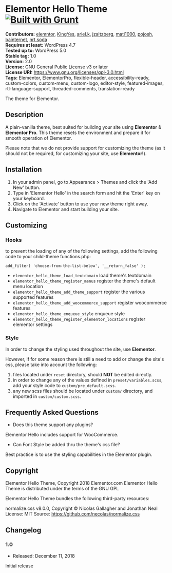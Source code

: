 # Elementor Hello Theme [![Built with Grunt](https://cdn.gruntjs.com/builtwith.svg)](http://gruntjs.com/)



**Contributors:** [elemntor](https://profiles.wordpress.org/elemntor), [KingYes](https://profiles.wordpress.org/KingYes), [ariel.k](https://profiles.wordpress.org/ariel.k), [jzaltzberg](https://profiles.wordpress.org/jzaltzberg), [mati1000](https://profiles.wordpress.org/mati1000), [pojosh](https://profiles.wordpress.org/pojosh), [bainternet](https://profiles.wordpress.org/bainternet), [nrt.soda](https://profiles.wordpress.org/nrt.soda)  
**Requires at least:** WordPress 4.7  
**Tested up to:** WordPress 5.0  
**Stable tag:** 1.0  
**Version:** 2.0  
**License:** GNU General Public License v3 or later  
**License URI:** https://www.gnu.org/licenses/gpl-3.0.html  
**Tags:** Elementor, ElementorPro, flexible-header, accessibility-ready, custom-colors, custom-menu, custom-logo, editor-style, featured-images, rtl-language-support, threaded-comments, translation-ready  

The theme for Elementor.

## Description ##

A plain-vanilla theme, best suited for building your site using **Elementor** & **Elementor Pro**.
This theme resets the environment and prepare it for smooth operation of Elementor.

Please note that we do not provide support for customizing the theme (as it should not be required, for customizing your site, use **Elementor!**).

## Installation ##

1. In your admin panel, go to Appearance > Themes and click the 'Add New' button.
2. Type in 'Elementor Hello' in the search form and hit the 'Enter' key on your keyboard.
3. Click on the 'Activate' button to use your new theme right away.
4. Navigate to Elementor and start building your site.

## Customizing ##

### Hooks ###
to prevent the loading of any of the following settings, add the following code to your child-theme functions.php:

`add_filter( 'choose-from-the-list-below', '__return_false' );`

* `elementor_hello_theme_load_textdomain`               load theme's textdomain
* `elementor_hello_theme_register_menus`                register the theme's default menu location
* `elementor_hello_theme_add_theme_support`             register the various supported features
* `elementor_hello_theme_add_woocommerce_support`       register woocommerce features
* `elementor_hello_theme_enqueue_style`                 enqueue style
* `elementor_hello_theme_register_elementor_locations`  register elementor settings

### Style ###

In order to change the styling used throughout the site, use **Elementor**.

However, if for some reason there is still a need to add or change the site's css, please take into account the following:
1. files located under `reset` directory, should **NOT** be edited directly.
2. in order to change any of the values defined in `preset/variables.scss`, add your style code to `custom/pre_default.scss`.
3. any new scss files should be located under `custom/` directory, and imported in `custom/custom.scss`.

## Frequently Asked Questions ##

* Does this theme support any plugins?

Elementor Hello includes support for WooCommerce.

* Can Font Style be added thru the theme's css file?

Best practice is to use the styling capabilities in the Elementor plugin.

## Copyright ##

Elementor Hello Theme, Copyright 2018 Elementor.com
Elementor Hello Theme is distributed under the terms of the GNU GPL

Elementor Hello Theme bundles the following third-party resources:

normalize.css v8.0.0, Copyright © Nicolas Gallagher and Jonathan Neal
License:    MIT
Source:     https://github.com/necolas/normalize.css

## Changelog ##

### 1.0 ###
* Released: December 11, 2018

Initial release